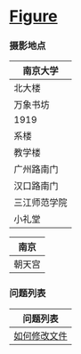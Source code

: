 # [Figure](https://fintechnju.github.io/Figure/)

### 摄影地点

|南京大学|
|---|
|北大楼|
|万象书坊|
|1919|
|系楼|
|教学楼|
|广州路南门|
|汉口路南门|
|三江师范学院|
|小礼堂|

|南京|
|---|
|朝天宫|

### 问题列表

|问题列表|
|---|
|[如何修改文件](https://www.bilibili.com/read/preview/6446314)|
